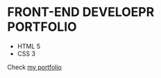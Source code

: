 # FRONT-END DEVELOEPR PORTFOLIO
- HTML 5
- CSS 3

Check [my portfolio](https://ilyasqn.github.io/ilyastest.github.io/)
